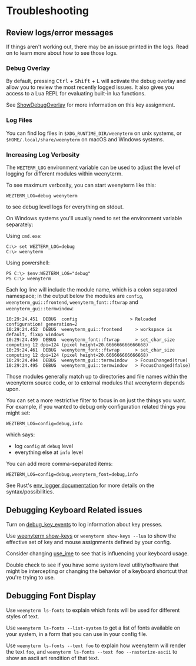 # Troubleshooting

## Review logs/error messages

If things aren't working out, there may be an issue printed in the logs.
Read on to learn more about how to see those logs.

### Debug Overlay

By default, pressing <kbd>Ctrl</kbd> + <kbd>Shift</kbd> + <kbd>L</kbd> will activate
the debug overlay and allow you to review the most recently logged issues.
It also gives you access to a Lua REPL for evaluating built-in lua functions.

See [ShowDebugOverlay](config/lua/keyassignment/ShowDebugOverlay.md) for more
information on this key assignment.

### Log Files

You can find log files in `$XDG_RUNTIME_DIR/weenyterm` on unix systems,
or `$HOME/.local/share/weenyterm` on macOS and Windows systems.

### Increasing Log Verbosity

The `WEZTERM_LOG` environment variable can be used to adjust the level
of logging for different modules within weenyterm.

To see maximum verbosity, you can start weenyterm like this:

```
WEZTERM_LOG=debug weenyterm
```

to see debug level logs for everything on stdout.

On Windows systems you'll usually need to set the environment variable separately:

Using `cmd.exe`:

```
C:\> set WEZTERM_LOG=debug
C:\> weenyterm
```

Using powershell:

```
PS C:\> $env:WEZTERM_LOG="debug"
PS C:\> weenyterm
```

Each log line will include the module name, which is a colon separated
namespace; in the output below the modules are `config`,
`weenyterm_gui::frontend`, `weenyterm_font::ftwrap` and `weenyterm_gui::termwindow`:

```
10:29:24.451  DEBUG  config                    > Reloaded configuration! generation=2
10:29:24.452  DEBUG  weenyterm_gui::frontend     > workspace is default, fixup windows
10:29:24.459  DEBUG  weenyterm_font::ftwrap      > set_char_size computing 12 dpi=124 (pixel height=20.666666666666668)
10:29:24.461  DEBUG  weenyterm_font::ftwrap      > set_char_size computing 12 dpi=124 (pixel height=20.666666666666668)
10:29:24.494  DEBUG  weenyterm_gui::termwindow   > FocusChanged(true)
10:29:24.495  DEBUG  weenyterm_gui::termwindow   > FocusChanged(false)
```

Those modules generally match up to directories and file names within the
weenyterm source code, or to external modules that weenyterm depends upon.

You can set a more restrictive filter to focus in on just the things you want.
For example, if you wanted to debug only configuration related things you might
set:

```
WEZTERM_LOG=config=debug,info
```

which says:

* log `config` at `debug` level
* everything else at `info` level

You can add more comma-separated items:

```
WEZTERM_LOG=config=debug,weenyterm_font=debug,info
```

See Rust's [env_logger
documentation](https://docs.rs/env_logger/latest/env_logger/#enabling-logging)
for more details on the syntax/possibilities.

## Debugging Keyboard Related issues

Turn on [debug_key_events](config/lua/config/debug_key_events.md) to log
information about key presses.

Use [weenyterm show-keys](cli/show-keys.md) or `weenyterm show-keys --lua` to show
the effective set of key and mouse assignments defined by your config.

Consider changing [use_ime](config/lua/config/use_ime.md) to see that is
influencing your keyboard usage.

Double check to see if you have some system level utility/software that might
be intercepting or changing the behavior of a keyboard shortcut that you're
trying to use.

## Debugging Font Display

Use `weenyterm ls-fonts` to explain which fonts will be used for different styles
of text.

Use `weenyterm ls-fonts --list-system` to get a list of fonts available on your
system, in a form that you can use in your config file.

Use `weenyterm ls-fonts --text foo` to explain how weenyterm will render the text
`foo`, and `weenyterm ls-fonts --text foo --rasterize-ascii` to show an ascii art
rendition of that text.

